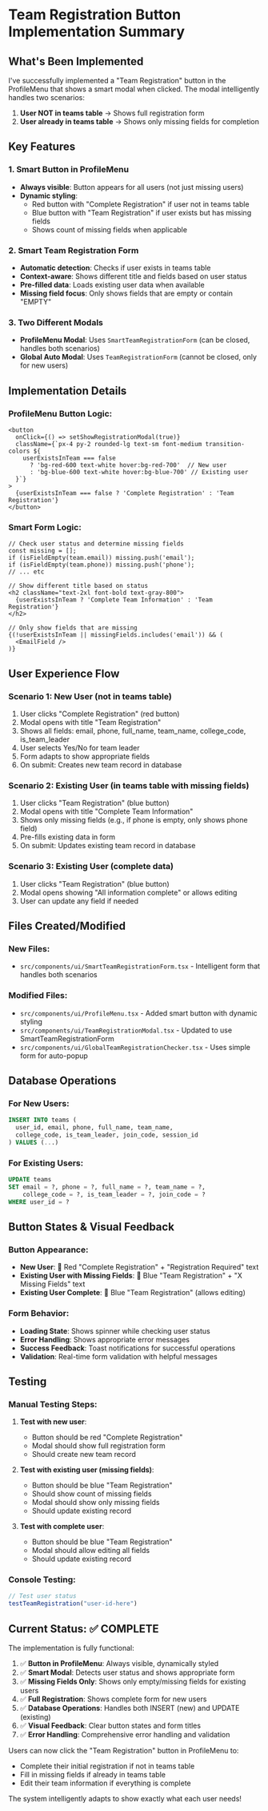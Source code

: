 # Team Registration Button Implementation Summary

## What's Been Implemented

I've successfully implemented a "Team Registration" button in the ProfileMenu that shows a smart modal when clicked. The modal intelligently handles two scenarios:

1. **User NOT in teams table** → Shows full registration form
2. **User already in teams table** → Shows only missing fields for completion

## Key Features

### 1. Smart Button in ProfileMenu
- **Always visible**: Button appears for all users (not just missing users)
- **Dynamic styling**: 
  - Red button with "Complete Registration" if user not in teams table
  - Blue button with "Team Registration" if user exists but has missing fields
  - Shows count of missing fields when applicable

### 2. Smart Team Registration Form
- **Automatic detection**: Checks if user exists in teams table
- **Context-aware**: Shows different title and fields based on user status
- **Pre-filled data**: Loads existing user data when available
- **Missing field focus**: Only shows fields that are empty or contain "EMPTY"

### 3. Two Different Modals
- **ProfileMenu Modal**: Uses `SmartTeamRegistrationForm` (can be closed, handles both scenarios)
- **Global Auto Modal**: Uses `TeamRegistrationForm` (cannot be closed, only for new users)

## Implementation Details

### ProfileMenu Button Logic:
```tsx
<button
  onClick={() => setShowRegistrationModal(true)}
  className={`px-4 py-2 rounded-lg text-sm font-medium transition-colors ${
    userExistsInTeam === false 
      ? 'bg-red-600 text-white hover:bg-red-700'  // New user
      : 'bg-blue-600 text-white hover:bg-blue-700' // Existing user
  }`}
>
  {userExistsInTeam === false ? 'Complete Registration' : 'Team Registration'}
</button>
```

### Smart Form Logic:
```tsx
// Check user status and determine missing fields
const missing = [];
if (isFieldEmpty(team.email)) missing.push('email');
if (isFieldEmpty(team.phone)) missing.push('phone');
// ... etc

// Show different title based on status
<h2 className="text-2xl font-bold text-gray-800">
  {userExistsInTeam ? 'Complete Team Information' : 'Team Registration'}
</h2>

// Only show fields that are missing
{(!userExistsInTeam || missingFields.includes('email')) && (
  <EmailField />
)}
```

## User Experience Flow

### Scenario 1: New User (not in teams table)
1. User clicks "Complete Registration" (red button)
2. Modal opens with title "Team Registration"
3. Shows all fields: email, phone, full_name, team_name, college_code, is_team_leader
4. User selects Yes/No for team leader
5. Form adapts to show appropriate fields
6. On submit: Creates new team record in database

### Scenario 2: Existing User (in teams table with missing fields)
1. User clicks "Team Registration" (blue button) 
2. Modal opens with title "Complete Team Information"
3. Shows only missing fields (e.g., if phone is empty, only shows phone field)
4. Pre-fills existing data in form
5. On submit: Updates existing team record in database

### Scenario 3: Existing User (complete data)
1. User clicks "Team Registration" (blue button)
2. Modal opens showing "All information complete" or allows editing
3. User can update any field if needed

## Files Created/Modified

### New Files:
- `src/components/ui/SmartTeamRegistrationForm.tsx` - Intelligent form that handles both scenarios

### Modified Files:
- `src/components/ui/ProfileMenu.tsx` - Added smart button with dynamic styling
- `src/components/ui/TeamRegistrationModal.tsx` - Updated to use SmartTeamRegistrationForm
- `src/components/ui/GlobalTeamRegistrationChecker.tsx` - Uses simple form for auto-popup

## Database Operations

### For New Users:
```sql
INSERT INTO teams (
  user_id, email, phone, full_name, team_name, 
  college_code, is_team_leader, join_code, session_id
) VALUES (...)
```

### For Existing Users:
```sql
UPDATE teams 
SET email = ?, phone = ?, full_name = ?, team_name = ?, 
    college_code = ?, is_team_leader = ?, join_code = ?
WHERE user_id = ?
```

## Button States & Visual Feedback

### Button Appearance:
- **New User**: 🔴 Red "Complete Registration" + "Registration Required" text
- **Existing User with Missing Fields**: 🔵 Blue "Team Registration" + "X Missing Fields" text  
- **Existing User Complete**: 🔵 Blue "Team Registration" (allows editing)

### Form Behavior:
- **Loading State**: Shows spinner while checking user status
- **Error Handling**: Shows appropriate error messages
- **Success Feedback**: Toast notifications for successful operations
- **Validation**: Real-time form validation with helpful messages

## Testing

### Manual Testing Steps:
1. **Test with new user**: 
   - Button should be red "Complete Registration"
   - Modal should show full registration form
   - Should create new team record

2. **Test with existing user (missing fields)**:
   - Button should be blue "Team Registration" 
   - Should show count of missing fields
   - Modal should show only missing fields
   - Should update existing record

3. **Test with complete user**:
   - Button should be blue "Team Registration"
   - Modal should allow editing all fields
   - Should update existing record

### Console Testing:
```javascript
// Test user status
testTeamRegistration("user-id-here")
```

## Current Status: ✅ COMPLETE

The implementation is fully functional:

1. ✅ **Button in ProfileMenu**: Always visible, dynamically styled
2. ✅ **Smart Modal**: Detects user status and shows appropriate form
3. ✅ **Missing Fields Only**: Shows only empty/missing fields for existing users
4. ✅ **Full Registration**: Shows complete form for new users
5. ✅ **Database Operations**: Handles both INSERT (new) and UPDATE (existing)
6. ✅ **Visual Feedback**: Clear button states and form titles
7. ✅ **Error Handling**: Comprehensive error handling and validation

Users can now click the "Team Registration" button in ProfileMenu to:
- Complete their initial registration if not in teams table
- Fill in missing fields if already in teams table
- Edit their team information if everything is complete

The system intelligently adapts to show exactly what each user needs!